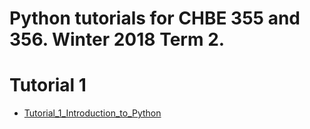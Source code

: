 # Python tutorials for CHBE 355 and 356. Winter 2018 Term 2. 

# Tutorial 1
* [Tutorial_1_Introduction_to_Python](http://nbviewer.jupyter.org/github/OpenChemE/Tutorials-2018W2/blob/master/Notebooks/Tutorial%201/Tutorial_1_Introduction_to_Python.ipynb)


